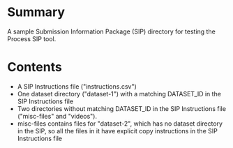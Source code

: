 Summary
=======

A sample Submission Information Package (SIP) directory for testing the Process SIP 
tool. 

Contents
========

* A SIP Instructions file ("instructions.csv")
* One dataset directory ("dataset-1") with a matching DATASET_ID in the SIP Instructions
  file
* Two directories without matching DATASET_ID in the SIP Instructions file ("misc-files" and 
  "videos").
* misc-files contains files for "dataset-2", which has no dataset directory in the 
  SIP, so all the files in it have explicit copy instructions in the SIP Instructions file
  